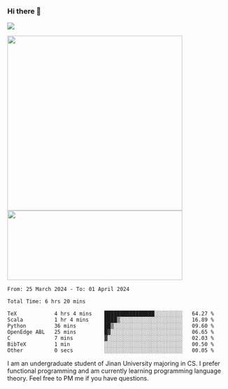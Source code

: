 ### Hi there 👋

<!--
**pe200012/pe200012** is a ✨ _special_ ✨ repository because its `README.md` (this file) appears on your GitHub profile.

Here are some ideas to get you started:

- 🔭 I’m currently working on ...
- 🌱 I’m currently learning ...
- 👯 I’m looking to collaborate on ...
- 🤔 I’m looking for help with ...
- 💬 Ask me about ...
- 📫 How to reach me: ...
- 😄 Pronouns: ...
- ⚡ Fun fact: ...
-->
![](https://www.codewars.com/users/pe200012/badges/large)
<p>
    <img width="400em" src="https://github-readme-stats-git-masterrstaa-rickstaa.vercel.app/api?username=pe200012&show_icons=true&icon_color=f44336&title_color=757de8&rank_icon=github">
    <img width="400em" height="159em" src="https://github-readme-stats-git-masterrstaa-rickstaa.vercel.app/api/top-langs/?username=pe200012&hide=html,cmake,css&title_color=757de8&layout=compact">
</p>

<!--START_SECTION:waka-->

```all_time
From: 25 March 2024 - To: 01 April 2024

Total Time: 6 hrs 20 mins

TeX            4 hrs 4 mins    ████████████████░░░░░░░░░   64.27 %
Scala          1 hr 4 mins     ████▒░░░░░░░░░░░░░░░░░░░░   16.89 %
Python         36 mins         ██▒░░░░░░░░░░░░░░░░░░░░░░   09.60 %
OpenEdge ABL   25 mins         █▓░░░░░░░░░░░░░░░░░░░░░░░   06.65 %
C              7 mins          ▓░░░░░░░░░░░░░░░░░░░░░░░░   02.03 %
BibTeX         1 min           ░░░░░░░░░░░░░░░░░░░░░░░░░   00.50 %
Other          0 secs          ░░░░░░░░░░░░░░░░░░░░░░░░░   00.05 %
```

<!--END_SECTION:waka-->

I am an undergraduate student of Jinan University majoring in CS. I prefer functional programming and am currently learning programming language theory. Feel free to PM me if you have questions.
